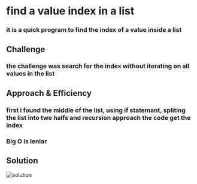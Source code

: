 # find a value index in a list
### it is a quick program to find the index of a value inside a list

## Challenge
### the challenge was search for the index without iterating on all values in the list

## Approach & Efficiency
### first i found the middle of the list, using if statemant, spliting the list into two halfs and recursion approach the code get the index
### Big O is leniar

## Solution
![solution](https://i.ibb.co/5BHW4cC/Untitled-5.jpg)
